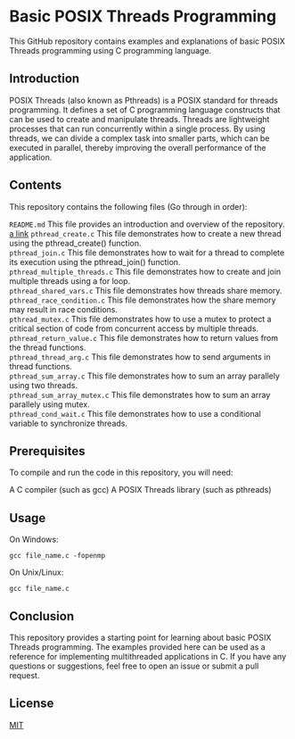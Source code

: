 # Basic POSIX Threads Programming

This GitHub repository contains examples and explanations of basic POSIX Threads programming using C programming language.

## Introduction

POSIX Threads (also known as Pthreads) is a POSIX standard for threads programming. It defines a set of C programming language constructs that can be used to create and manipulate threads. Threads are lightweight processes that can run concurrently within a single process. By using threads, we can divide a complex task into smaller parts, which can be executed in parallel, thereby improving the overall performance of the application.

## Contents

This repository contains the following files (Go through in order):

`README.md` This file provides an introduction and overview of the repository.<br />
[a link](https://github.com/japnitahuja/POSIX-Threads/blob/main/pthread_create.c) `pthread_create.c` This file demonstrates how to create a new thread using the pthread_create() function. <br />
`pthread_join.c` This file demonstrates how to wait for a thread to complete its execution using the pthread_join() function. <br />
`pthread_multiple_threads.c` This file demonstrates how to create and join multiple threads using a for loop. <br />
`pthread_shared_vars.c` This file demonstrates how threads share memory. <br />
`pthread_race_condition.c` This file demonstrates how the share memory may result in race conditions. <br />
`pthread_mutex.c` This file demonstrates how to use a mutex to protect a critical section of code from concurrent access by multiple threads. <br />
`pthread_return_value.c` This file demonstrates how to return values from the thread functions. <br />
`pthread_thread_arg.c` This file demonstrates how to send arguments in thread functions. <br />
`pthread_sum_array.c` This file demonstrates how to sum an array parallely using two threads. <br />
`pthread_sum_array_mutex.c` This file demonstrates how to sum an array parallely using mutex. <br />
`pthread_cond_wait.c` This file demonstrates how to use a conditional variable to synchronize threads. <br />

## Prerequisites

To compile and run the code in this repository, you will need:

A C compiler (such as gcc)
A POSIX Threads library (such as pthreads)

## Usage

On Windows:

```
gcc file_name.c -fopenmp
```

On Unix/Linux:

```
gcc file_name.c
```

## Conclusion

This repository provides a starting point for learning about basic POSIX Threads programming. The examples provided here can be used as a reference for implementing multithreaded applications in C. If you have any questions or suggestions, feel free to open an issue or submit a pull request.

## License

[MIT](https://choosealicense.com/licenses/mit/)
